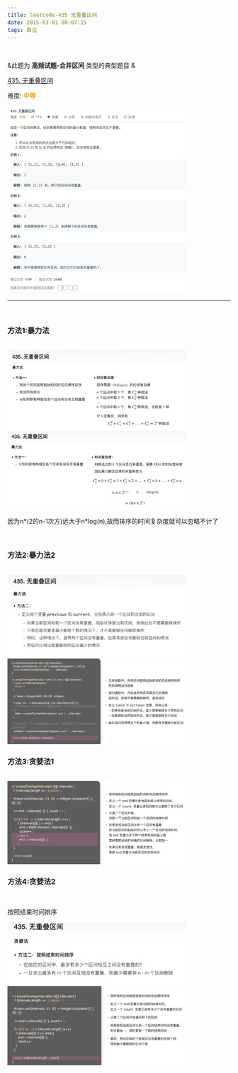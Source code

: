 ```yaml
---
title: leetcode-435 无重叠区间
date: 2015-03-01 00:07:15
tags: 算法
---
```


<br>

&此题为 **高频试题-合并区间** 类型的典型题目 &



[435. 无重叠区间](https://leetcode-cn.com/problems/non-overlapping-intervals/)

难度:  <font color="orange">**中等**</font>


<img src="leetcode-435-无重叠区间/0.png" width = 80% height = 50% />

---


<br>


### 方法1:暴力法

<br>


<img src="leetcode-435-无重叠区间/1.png" width = 80% height = 50% />


<img src="leetcode-435-无重叠区间/2.png" width = 80% height = 50% />

因为n*(2的n-1次方)远大于n*log(n),故而排序的时间复杂度就可以忽略不计了


<br>


### 方法2:暴力法2

<br>

<img src="leetcode-435-无重叠区间/3.png" width = 80% height = 50% />

<img src="leetcode-435-无重叠区间/4.png" width = 80% height = 50% />


<br>


### 方法3:贪婪法1

<br>


<img src="leetcode-435-无重叠区间/5.png" width = 80% height = 50% />



<br>


### 方法4:贪婪法2

<br>


按照结束时间排序

<img src="leetcode-435-无重叠区间/6.png" width = 80% height = 50% />

<img src="leetcode-435-无重叠区间/7.png" width = 80% height = 50% />


